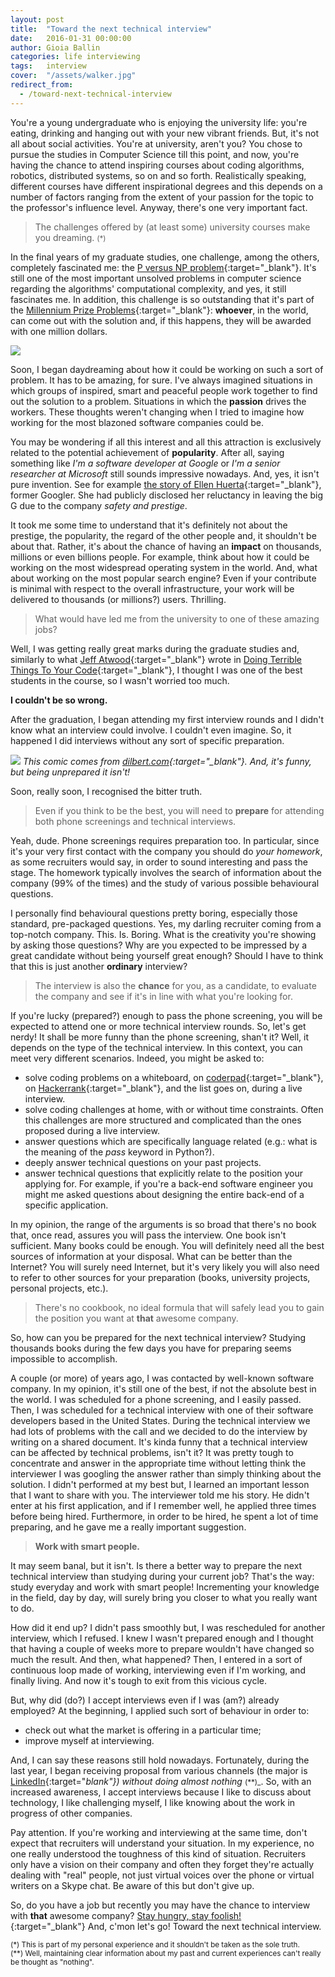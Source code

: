 ```yaml
---
layout: post
title:  "Toward the next technical interview"
date:   2016-01-31 00:00:00
author: Gioia Ballin
categories: life interviewing
tags:	interview
cover:  "/assets/walker.jpg"
redirect_from:
  - /toward-next-technical-interview
---
```


You're a young undergraduate who is enjoying the university life: you're eating, drinking and hanging out with your new vibrant friends. But, it's not all about social activities. You're at university, aren't you? You chose to pursue the studies in Computer Science till this point, and now, you're having the chance to attend inspiring courses about coding algorithms, robotics, distributed systems, so on and so forth. Realistically speaking, different courses have different inspirational degrees and this depends on a number of factors ranging from the extent of your passion for the topic to the professor's influence level. Anyway, there's one very important fact.

> The challenges offered by (at least some) university courses make you dreaming. <small>(*)</small>

In the final years of my graduate studies, one challenge, among the others, completely fascinated me: the [P versus NP problem](https://en.wikipedia.org/wiki/P_versus_NP_problem){:target="_blank"}. It's still one of the most important unsolved problems in computer science regarding the algorithms' computational complexity, and yes, it still fascinates me. In addition, this challenge is so outstanding that it's part of the [Millennium Prize Problems](http://www.claymath.org/millennium-problems){:target="_blank"}: __whoever__, in the world, can come out with the solution and, if this happens, they will be awarded with one million dollars.

![](http://s2.quickmeme.com/img/43/432d0c56973eff45e545159ddf41f282e16cdce6d2b354dfd5721962504dd252.jpg)

Soon, I began daydreaming about how it could be working on such a sort of problem. It has to be amazing, for sure. I've always imagined situations in which groups of inspired, smart and peaceful people work together to find out the solution to a problem. Situations in which the __passion__ drives the workers. These thoughts weren't changing when I tried to imagine how working for the most blazoned software companies could be.

You may be wondering if all this interest and all this attraction is exclusively related to the potential achievement of __popularity__. After all, saying something like _I'm a software developer at Google_ or _I'm a senior researcher at Microsoft_ still sounds impressive nowadays. And, yes, it isn't pure invention. See for example [the story of Ellen Huerta](https://medium.com/this-happened-to-me/why-i-left-google-c02f1ff471c6#.e6zr2h344){:target="_blank"}, former Googler. She had publicly disclosed her reluctancy in leaving the big G due to the company _safety and prestige_.

It took me some time to understand that it's definitely not about the prestige, the popularity, the regard of the other people and, it shouldn't be about that. Rather, it's about the chance of having an __impact__ on thousands, millions or even billions people. For example, think about how it could be working on the most widespread operating system in the world. And, what about working on the most popular search engine? Even if your contribute is minimal with respect to the overall infrastructure, your work will be delivered to thousands (or millions?) users. Thrilling.

> What would have led me from the university to one of these amazing jobs?

Well, I was getting really great marks during the graduate studies and, similarly to what [Jeff Atwood](https://twitter.com/codinghorror){:target="_blank"} wrote in [Doing Terrible Things To Your Code](http://blog.codinghorror.com/doing-terrible-things-to-your-code/){:target="_blank"}, I thought I was one of the best students in the course, so I wasn't worried too much.

__I couldn't be so wrong.__

After the graduation, I began attending my first interview rounds and I didn't know what an interview could involve. I couldn't even imagine. So, it happened I did interviews without any sort of specific preparation.

![](http://assets.amuniversal.com/e3ff66d0fd6e0132ef1a005056a9545d)
*This comic comes from [dilbert.com](dilbert.com){:target="_blank"}. And, it's funny, but being unprepared it isn't!*

Soon, really soon, I recognised the bitter truth.

> Even if you think to be the best, you will need to __prepare__ for attending both phone screenings and technical interviews.

Yeah, dude. Phone screenings requires preparation too. In particular, since it's your very first contact with the company you should do _your homework_, as some recruiters would say, in order to sound interesting and pass the stage. The homework typically involves the search of information about the company (99% of the times) and the study of various possible behavioural questions.

I personally find behavioural questions pretty boring, especially those standard, pre-packaged questions. Yes, my darling recruiter coming from a top-notch company. This. Is. Boring. What is the creativity you're showing by asking those questions? Why are you expected to be impressed by a great candidate without being yourself great enough? Should I have to think that this is just another __ordinary__ interview?

> The interview is also the __chance__ for you, as a candidate, to evaluate the company and see if it's in line with what you're looking for.

If you're lucky (prepared?) enough to pass the phone screening, you will be expected to attend one or more technical interview rounds. So, let's get nerdy! It shall be more funny than the phone screening, shan't it? Well, it depends on the type of the technical interview. In this context, you can meet very different scenarios. Indeed, you might be asked to:

- solve coding problems on a whiteboard, on [coderpad](https://coderpad.io/){:target="_blank"}, on [Hackerrank](https://www.hackerrank.com/work){:target="_blank"}, and the list goes on, during a live interview.
- solve coding challenges at home, with or without time constraints. Often this challenges are more structured and complicated than the ones proposed during a live interview.
- answer questions which are specifically language related (e.g.: what is the meaning of the _pass_ keyword in Python?).
- deeply answer technical questions on your past projects.
- answer technical questions that explicitly relate to the position your applying for. For example, if you're a back-end software engineer you might me asked questions about designing the entire back-end of a specific application.

In my opinion, the range of the arguments is so broad that there's no book that, once read, assures you will pass the interview. One book isn't sufficient. Many books could be enough. You will definitely need all the best sources of information at your disposal. What can be better than the Internet? You will surely need Internet, but it's very likely you will also need to refer to other sources for your preparation (books, university projects, personal projects, etc.).

> There's no cookbook, no ideal formula that will safely lead you to gain the position you want at __that__ awesome company.

So, how can you be prepared for the next technical interview? Studying thousands books during the few days you have for preparing seems impossible to accomplish.

A couple (or more) of years ago, I was contacted by well-known software company. In my opinion, it's still one of the best, if not the absolute best in the world. I was scheduled for a phone screening, and I easily passed. Then, I was scheduled for a technical interview with one of their software developers based in the United States. During the technical interview we had lots of problems with the call and we decided to do the interview by writing on a shared document. It's kinda funny that a technical interview can be affected by technical problems, isn't it? It was pretty tough to concentrate and answer in the appropriate time without letting think the interviewer I was googling the answer rather than simply thinking about the solution. I didn't performed at my best but, I learned an important lesson that I want to share with you. The interviewer told me his story. He didn't enter at his first application, and if I remember well, he applied three times before being hired. Furthermore, in order to be hired, he spent a lot of time preparing, and he gave me a really important suggestion.

> __Work with smart people.__

It may seem banal, but it isn't. Is there a better way to prepare the next technical interview than studying during your current job? That's the way: study everyday and work with smart people! Incrementing your knowledge in the field, day by day, will surely bring you closer to what you really want to do.

How did it end up? I didn't pass smoothly but, I was rescheduled for another interview, which I refused. I knew I wasn't prepared enough and I thought that having a couple of weeks more to prepare wouldn't have changed so much the result. And then, what happened? Then, I entered in a sort of continuous loop made of working, interviewing even if I'm working, and finally living. And now it's tough to exit from this vicious cycle.

But, why did (do?) I accept interviews even if I was (am?) already employed? At the beginning, I applied such sort of behaviour in order to:

- check out what the market is offering in a particular time;
- improve myself at interviewing.

And, I can say these reasons still hold nowadays. Fortunately, during the last year, I began receiving proposal from various channels (the major is [LinkedIn](https://www.linkedin.com/){:target="_blank"}) without doing almost nothing <small>_(**)_</small>. So, with an increased awareness, I accept interviews because I like to discuss about technology, I like challenging myself, I like knowing about the work in progress of other companies.

Pay attention. If you're working and interviewing at the same time, don't expect that recruiters will understand your situation. In my experience, no one really understood the toughness of this kind of situation. Recruiters only have a vision on their company and often they forget they're actually dealing with "real" people, not just virtual voices over the phone or virtual writers on a Skype chat. Be aware of this but don't give up.

So, do you have a job but recently you may have the chance to interview with __that__ awesome company? [Stay hungry, stay foolish!](https://www.youtube.com/watch?v=UF8uR6Z6KLc){:target="_blank"} And, c'mon let's go! Toward the next technical interview.

<small>
(*) This is part of my personal experience and it shouldn't be taken as the sole truth.
<br />
(**) Well, maintaining clear information about my past and current experiences can't really be thought as "nothing".
</small>
